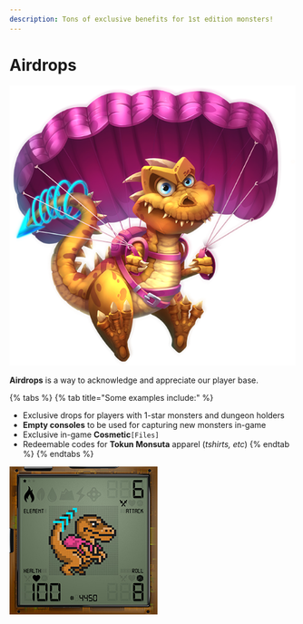 ```yaml
---
description: Tons of exclusive benefits for 1st edition monsters!
---
```


# Airdrops

![](../.gitbook/assets/Raptor-Transparent-whitepaper-small.png)

**Airdrops** is a way to acknowledge and appreciate our player base.

{% tabs %}
{% tab title="Some examples include:" %}
* Exclusive drops for players with 1-star monsters and dungeon holders
* **Empty consoles** to be used for capturing new monsters in-game
* Exclusive in-game **Cosmetic**`[Files]`
* Redeemable codes for **Tokun Monsuta** apparel (_tshirts, etc_)
{% endtab %}
{% endtabs %}

![](../.gitbook/assets/airdrops.jpg)
